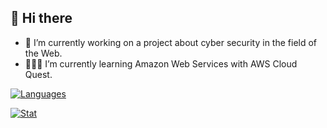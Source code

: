 <!--
**Tizi42/Tizi42** is a ✨ _special_ ✨ repository because its `README.md` (this file) appears on your GitHub profile.

Here are some ideas to get you started:

- 🔭 I’m currently working on ...
- 🌱 I’m currently learning ...
- 👯 I’m looking to collaborate on ...
- 🤔 I’m looking for help with ...
- 💬 Ask me about ...
- 📫 How to reach me: ...
- 😄 Pronouns: ...
- ⚡ Fun fact: ...
- 👩🏻‍💻 I just finished the core education at 42 Paris at the end of October 2022.
- 🌟 I am actively looking for an internship as a software engineer.
-->

## 🌱 Hi there 
- 🔭 I’m currently working on a project about cyber security in the field of the Web.
- 👩🏻‍💻 I’m currently learning Amazon Web Services with AWS Cloud Quest.

[![Languages](https://github-readme-stats.vercel.app/api?username=Tizi42&show_icons=true&theme=vue-dark&hide_border=true&count_private=true&hide=issues&card_width=300)](https://github.com/Tizi42)

[![Stat](https://github-readme-stats.vercel.app/api/top-langs/?username=Tizi42&layout=compact&hide=roff,swift&langs_count=12&show_icons=true&theme=vue-dark&hide_border=true)](https://github.com/Tizi42)
